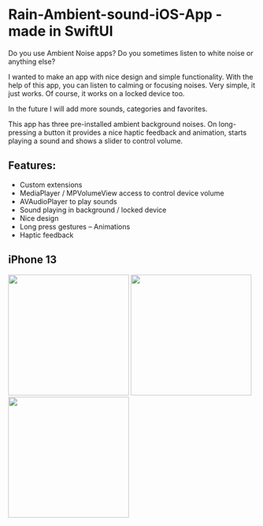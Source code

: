 # Rain-Ambient-sound-iOS-App - made in SwiftUI

Do you use Ambient Noise apps? Do you sometimes listen to white noise or anything else?

I wanted to make an app with nice design and simple functionality. With the help of this app, you can listen to calming or focusing noises. Very simple, it just works. Of course, it works on a locked device too.

In the future I will add more sounds, categories and favorites.

This app has three pre-installed ambient background noises. On long-pressing a button it provides a nice haptic feedback and animation, starts playing a sound and shows a slider to control volume.

## Features:
- Custom extensions
- MediaPlayer / MPVolumeView access to control device volume
- AVAudioPlayer to play sounds
- Sound playing in background / locked device
- Nice design
- Long press gestures
– Animations
- Haptic feedback

## iPhone 13

<img src="https://user-images.githubusercontent.com/33011419/188614145-9efd1d07-65ce-4aea-bc15-54e23654ff76.gif" width="245"> <img src="https://user-images.githubusercontent.com/33011419/188614140-1046a2e7-068c-4027-b6ce-c11aa5da8274.png" width="245"> <img src="https://user-images.githubusercontent.com/33011419/188614153-1f000109-7cce-4a01-ab5f-bba35c2571cf.png" width="245">
